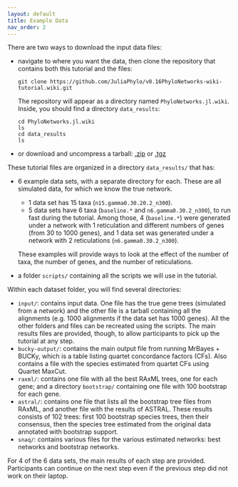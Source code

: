```yaml
---
layout: default
title: Example Data
nav_order: 2
---
```


There are two ways to download the input data files:

- navigate to where you want the data, then clone the repository that
  contains both this tutorial and the files:

  `git clone https://github.com/JuliaPhylo/v0.16PhyloNetworks-wiki-tutorial.wiki.git`

  The repository will appear as a directory named `PhyloNetworks.jl.wiki`.
  Inside, you should find a directory `data_results`:

  ```
  cd PhyloNetworks.jl.wiki
  ls
  cd data_results
  ls
  ```

- or download and uncompress a tarball:
  [.zip](http://www.stat.wisc.edu/~ane/PhyloNetworks/data_results.zip)
  or [.tgz](http://www.stat.wisc.edu/~ane/PhyloNetworks/data_results.tgz)

These tutorial files are organized in a directory `data_results/` that has:
- 6 example data sets, with a separate directory for each.
  These are all simulated data, for which we know the true network.

  - 1 data set has 15 taxa (`n15.gamma0.30.20.2_n300`).
  - 5 data sets have 6 taxa (`baseline.*` and `n6.gamma0.30.2_n300`), 
    to run fast during the tutorial. Among those,
    4 (`baseline.*`) were generated under a network with 1 reticulation and different numbers of genes
    (from 30 to 1000 genes), and 1 data set was generated under a network with 2 reticulations
    (`n6.gamma0.30.2_n300`).

  These examples will provide ways to look at the effect of the number of taxa, the number
  of genes, and the number of reticulations.

- a folder `scripts/` containing all the scripts we will use in the tutorial.


Within each dataset folder, you will find several directories:

- `input/`: contains input data. One file has the true gene trees (simulated from a network)
  and the other file is a tarball containing all the alignments (e.g. 1000 alignments if the
  data set has 1000 genes).
  All the other folders and files can be recreated using the scripts. The main results files
  are provided, though, to allow participants to pick up the tutorial at any step.
- `bucky-output/`: contains the main output file from running MrBayes + BUCKy, which is a table
  listing quartet concordance factors (CFs). Also contains a file with the species estimated
  from quartet CFs using Quartet MaxCut.
- `raxml/`: contains one file with all the best RAxML trees, one for each gene;
  and a directory `bootstrap/` containing one file with 100 bootstrap for each gene.
- `astral/`: contains one file that lists all the bootstrap tree files from RAxML, and
  another file with the results of ASTRAL. These results consists of 102 trees: first 100
  bootstrap species trees, then their consensus, then the species tree estimated from the
  original data annotated with bootstrap support.
- `snaq/`: contains various files for the various estimated networks: best networks
  and bootstrap networks.

For 4 of the 6 data sets, the main results of each step are provided. Participants can
continue on the next step even if the previous step did not work on their laptop.

